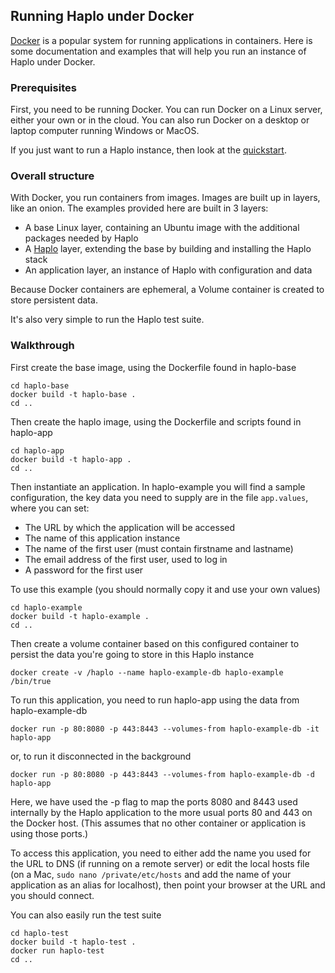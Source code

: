 ## Running Haplo under Docker

[Docker](https://www.docker.com) is a popular system for running applications in containers. Here is some documentation and examples that will help you run an instance of Haplo under Docker.

### Prerequisites

First, you need to be running Docker. You can run Docker on a Linux server, either your own or in the cloud. You can also run Docker on a desktop or laptop computer running Windows or MacOS.

If you just want to run a Haplo instance, then look at the [quickstart](https://haplo.org/documentation/run/docker).

### Overall structure

With Docker, you run containers from images. Images are built up in layers, like an onion. The examples provided here are built in 3 layers:

 * A base Linux layer, containing an Ubuntu image with the additional packages needed by Haplo
 * A [Haplo](https://haplo.org) layer, extending the base by building and installing the Haplo stack
 * An application layer, an instance of Haplo with configuration and data

Because Docker containers are ephemeral, a Volume container is created to store persistent data.

It's also very simple to run the Haplo test suite.

### Walkthrough

First create the base image, using the Dockerfile found in haplo-base

    cd haplo-base
    docker build -t haplo-base .
    cd ..

Then create the haplo image, using the Dockerfile and scripts found in haplo-app

    cd haplo-app
    docker build -t haplo-app .
    cd ..

Then instantiate an application. In haplo-example you will find a sample configuration, the key data you need to supply are in the file `app.values`, where you can set:

 * The URL by which the application will be accessed
 * The name of this application instance
 * The name of the first user (must contain firstname and lastname)
 * The email address of the first user, used to log in
 * A password for the first user

To use this example (you should normally copy it and use your own values)

    cd haplo-example
    docker build -t haplo-example .
    cd ..

Then create a volume container based on this configured container to persist the data you're going to store in this Haplo instance

    docker create -v /haplo --name haplo-example-db haplo-example /bin/true

To run this application, you need to run haplo-app using the data from haplo-example-db

    docker run -p 80:8080 -p 443:8443 --volumes-from haplo-example-db -it haplo-app

or, to run it disconnected in the background

    docker run -p 80:8080 -p 443:8443 --volumes-from haplo-example-db -d haplo-app

Here, we have used the -p flag to map the ports 8080 and 8443 used internally by the Haplo application to the more usual ports 80 and 443 on the Docker host. (This assumes that no other container or application is using those ports.)

To access this application, you need to either add the name you used for the URL to DNS (if running on a remote server) or edit the local hosts file (on a Mac, `sudo nano /private/etc/hosts` and add the name of your application as an alias for localhost), then point your browser at the URL and you should connect.

You can also easily run the test suite

    cd haplo-test
    docker build -t haplo-test .
    docker run haplo-test
    cd ..
